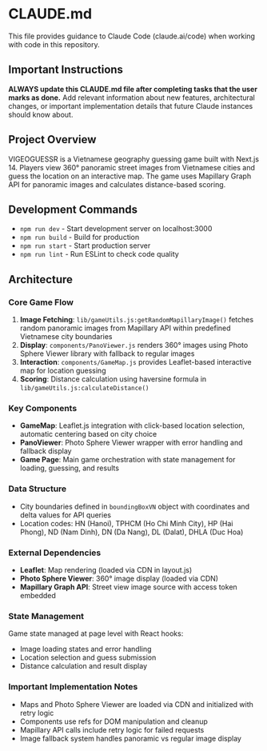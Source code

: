 # CLAUDE.md

This file provides guidance to Claude Code (claude.ai/code) when working with code in this repository.

## Important Instructions

**ALWAYS update this CLAUDE.md file after completing tasks that the user marks as done.** Add relevant information about new features, architectural changes, or important implementation details that future Claude instances should know about.

## Project Overview

VIGEOGUESSR is a Vietnamese geography guessing game built with Next.js 14. Players view 360° panoramic street images from Vietnamese cities and guess the location on an interactive map. The game uses Mapillary Graph API for panoramic images and calculates distance-based scoring.

## Development Commands

- `npm run dev` - Start development server on localhost:3000
- `npm run build` - Build for production
- `npm run start` - Start production server
- `npm run lint` - Run ESLint to check code quality

## Architecture

### Core Game Flow
1. **Image Fetching**: `lib/gameUtils.js:getRandomMapillaryImage()` fetches random panoramic images from Mapillary API within predefined Vietnamese city boundaries
2. **Display**: `components/PanoViewer.js` renders 360° images using Photo Sphere Viewer library with fallback to regular images
3. **Interaction**: `components/GameMap.js` provides Leaflet-based interactive map for location guessing
4. **Scoring**: Distance calculation using haversine formula in `lib/gameUtils.js:calculateDistance()`

### Key Components
- **GameMap**: Leaflet.js integration with click-based location selection, automatic centering based on city choice
- **PanoViewer**: Photo Sphere Viewer wrapper with error handling and fallback display
- **Game Page**: Main game orchestration with state management for loading, guessing, and results

### Data Structure
- City boundaries defined in `boundingBoxVN` object with coordinates and delta values for API queries
- Location codes: HN (Hanoi), TPHCM (Ho Chi Minh City), HP (Hai Phong), ND (Nam Dinh), DN (Da Nang), DL (Dalat), DHLA (Duc Hoa)

### External Dependencies
- **Leaflet**: Map rendering (loaded via CDN in layout.js)
- **Photo Sphere Viewer**: 360° image display (loaded via CDN)
- **Mapillary Graph API**: Street view image source with access token embedded

### State Management
Game state managed at page level with React hooks:
- Image loading states and error handling
- Location selection and guess submission
- Distance calculation and result display

### Important Implementation Notes
- Maps and Photo Sphere Viewer are loaded via CDN and initialized with retry logic
- Components use refs for DOM manipulation and cleanup
- Mapillary API calls include retry logic for failed requests
- Image fallback system handles panoramic vs regular image display